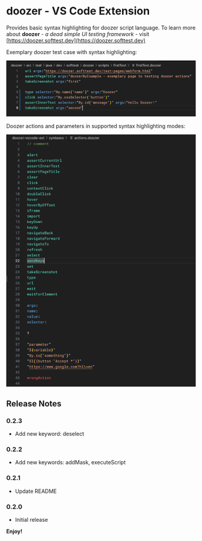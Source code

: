 # doozer - VS Code Extension

Provides basic syntax highlighting for doozer script language. To learn more about **doozer** - *a
dead simple UI testing framework* - visit [https://doozer.softtest.dev](https://doozer.softtest.dev)

Exemplary doozer test case with syntax highlighting:

![exemplary doozer test case](./assets/firstTest.png)

Doozer actions and parameters in supported syntax highlighting modes:

![doozer action list](./assets/actionList.png)

## Release Notes

### 0.2.3

- Add new keyword: deselect

### 0.2.2

- Add new keywords: addMask, executeScript

### 0.2.1

- Update README

### 0.2.0

- Initial release

**Enjoy!**
